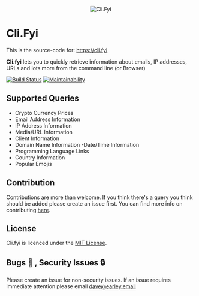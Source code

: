 <p align="center">
  <img src="https://user-images.githubusercontent.com/166798/32507751-425ba9a8-c3e0-11e7-9a23-2a3568764b56.png" alt="Cli.Fyi"/>
</p>

# Cli.Fyi
This is the source-code for: https://cli.fyi

**Cli.fyi** lets you to quickly retrieve information about emails, IP addresses, URLs and lots more from the command line (or Browser)

 [![Build Status](https://travis-ci.org/daveearley/cli.fyi.svg?branch=master)](https://travis-ci.org/daveearley/cli.fyi)
 [![Maintainability](https://api.codeclimate.com/v1/badges/25ee700a43f2a199d98b/maintainability)](https://codeclimate.com/github/daveearley/cli.fyi)
## Supported Queries
- Crypto Currency Prices
- Email Address Information
- IP Address Information
- Media/URL Information
- Client Information
- Domain Name Information
 -Date/Time Information
- Programming Language Links
- Country Information
- Popular Emojis

## Contribution
Contributions are more than welcome. If you think there's a query you think should be added please create an issue first. You can find more info on contributing [here](CONTRIBUTING.md).

## License
Cli.fyi is licenced under the [MIT License](https://tldrlegal.com/license/mit-license).

## Bugs :bug: , Security Issues :lock:
Please create an issue for non-security issues. If an issue requires immediate attention please email dave@earley.email
